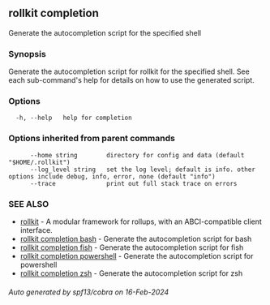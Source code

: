 ## rollkit completion

Generate the autocompletion script for the specified shell

### Synopsis

Generate the autocompletion script for rollkit for the specified shell.
See each sub-command's help for details on how to use the generated script.


### Options

```
  -h, --help   help for completion
```

### Options inherited from parent commands

```
      --home string        directory for config and data (default "$HOME/.rollkit")
      --log_level string   set the log level; default is info. other options include debug, info, error, none (default "info")
      --trace              print out full stack trace on errors
```

### SEE ALSO

* [rollkit](rollkit.md)	 - A modular framework for rollups, with an ABCI-compatible client interface.
* [rollkit completion bash](rollkit_completion_bash.md)	 - Generate the autocompletion script for bash
* [rollkit completion fish](rollkit_completion_fish.md)	 - Generate the autocompletion script for fish
* [rollkit completion powershell](rollkit_completion_powershell.md)	 - Generate the autocompletion script for powershell
* [rollkit completion zsh](rollkit_completion_zsh.md)	 - Generate the autocompletion script for zsh

###### Auto generated by spf13/cobra on 16-Feb-2024
